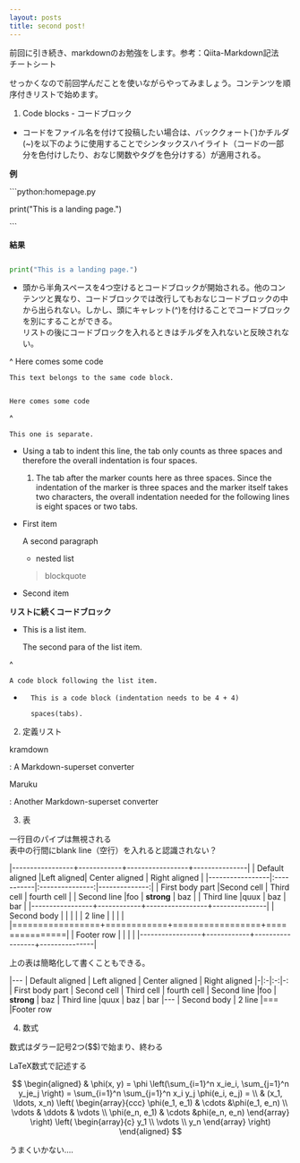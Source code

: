 ```yaml
---
layout: posts
title: second post!
---
```

前回に引き続き、markdownのお勉強をします。参考：Qiita-Markdown記法　チートシート

せっかくなので前回学んだことを使いながらやってみましょう。コンテンツを順序付きリストで始めます。

1. Code blocks - コードブロック

* コードをファイル名を付けて投稿したい場合は、バッククォート(\`)かチルダ(\~)を以下のように使用することでシンタックスハイライト（コードの一部分を色付けしたり、おなじ関数やタグを色分けする）が適用される。

**例**

\```python:homepage.py

print("This is a landing page.")

\```

**結果**

```python

print("This is a landing page.")

```

* 頭から半角スペースを4つ空けるとコードブロックが開始される。他のコンテンツと異なり、コードブロックでは改行してもおなじコードブロックの中から出られない。しかし、頭にキャレット(\^)を付けることでコードブロックを別にすることができる。  
リストの後にコードブロックを入れるときはチルダを入れないと反映されない。



^
    Here comes some code

    This text belongs to the same code block.


    Here comes some code
^

    This one is separate.


* Using a tab to indent this line, the tab only counts as three spaces and therefore the overall indentation is four spaces.


	1. The tab after the marker counts here as three spaces. Since the indentation of the marker is three spaces and the marker itself takes two characters, the overall indentation needed for the following lines is eight spaces or two tabs.



*   First item

    A second paragraph

    * nested list

    > blockquote

*   Second item


**リストに続くコードブロック**

*   This is a list item.


    The second para of the list item.

^

    A code block following the list item.

* 
        This is a code block (indentation needs to be 4 + 4)

        spaces(tabs).

2. 定義リスト

kramdown

: A Markdown-superset converter


Maruku

:    Another Markdown-superset converter


3. 表

一行目のパイプは無視される  
表中の行間にblank line（空行）を入れると認識されない？



 |-----------------+------------+-----------------+---------------|
 | Default aligned |Left aligned| Center aligned  | Right aligned |
 |-----------------|:-----------|:---------------:|--------------:|
 | First body part |Second cell | Third cell      | fourth cell   |
 | Second line     |foo         | **strong**      | baz           |
 | Third line      |quux        | baz             | bar           |
 |-----------------+------------+-----------------+---------------|
 | Second body     |            |                 |               |
 | 2 line          |            |                 |               |
 |=================+============+=================+===============|
 | Footer row      |            |                 |               |
 |-----------------+------------+-----------------+---------------|



上の表は簡略化して書くこともできる。



 |---
 | Default aligned | Left aligned | Center aligned | Right aligned
 |-|:-|:-:|-:
 | First body part | Second cell | Third cell | fourth cell
 | Second line |foo | **strong** | baz
 | Third line |quux | baz | bar
 |---
 | Second body
 | 2 line
 |===
 |Footer row


4. 数式

数式はダラー記号2つ(\$$)で始まり、終わる

LaTeX数式で記述する


$$
\begin{aligned}
  & \phi(x, y) = \phi \left(\sum_{i=1}^n x_ie_i, \sum_{j=1}^n y_je_j \right)
  = \sum_{i=1}^n \sum_{j=1}^n x_i y_j \phi(e_i, e_j) = \\
  & (x_1, \ldots, x_n) \left( \begin{array}{ccc}
	\phi(e_1, e_1) & \cdots &\phi(e_1, e_n) \\
	\vdots & \ddots & \vdots \\
	\phi(e_n, e_1) & \cdots &phi(e_n, e_n)
	\end{array} \right)
  \left( \begin{array}{c}
	y_1 \\
	\vdots \\
	y_n
	\end{array} \right)
\end{aligned}
$$


うまくいかない....

















